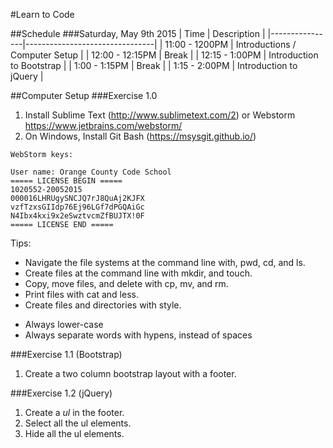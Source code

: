 #Learn to Code

##Schedule
###Saturday, May 9th 2015
| Time | Description |
|----------------|--------------------------------|
| 11:00 - 1200PM | Introductions / Computer Setup | 
| 12:00 - 12:15PM | Break |
| 12:15 - 1:00PM | Introduction to Bootstrap | 
| 1:00 - 1:15PM | Break |
| 1:15 - 2:00PM | Introduction to jQuery |

##Computer Setup
###Exercise 1.0
1. Install Sublime Text (http://www.sublimetext.com/2) or Webstorm https://www.jetbrains.com/webstorm/
2. On Windows, Install Git Bash (https://msysgit.github.io/)
```
WebStorm keys:

User name: Orange County Code School
===== LICENSE BEGIN =====
1020552-20052015
000016LHRUgySNCJQ7rJ8QuAj2KJFX
vzfTzxsGIIdp76Ej96LGf7dPGQAiGc
N4Ibx4kxi9x2eSwztvcmZfBUJTX!0F
===== LICENSE END =====
```

Tips:
* Navigate the file systems at the command line with, pwd, cd, and ls.
* Create files at the command line with mkdir, and touch.
* Copy, move files, and delete with cp, mv, and rm.
* Print files with cat and less.
* Create files and directories with style.
- Always lower-case
- Always separate words with hypens, instead of spaces

###Exercise 1.1 (Bootstrap)
1. Create a two column bootstrap layout with a footer.

###Exercise 1.2 (jQuery)
1. Create a *ul* in the footer.
2. Select all the ul elements.
3. Hide all the ul elements.
